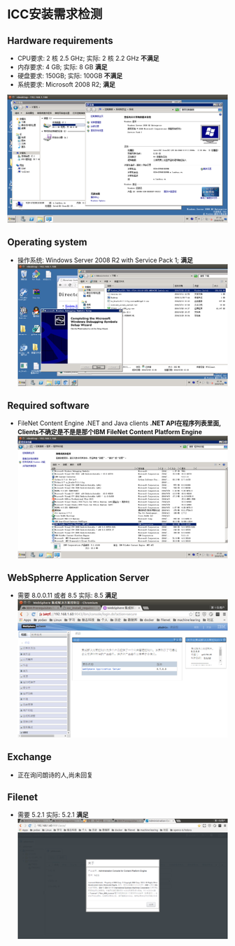 # ICC安装需求检测

## Hardware requirements
* CPU要求: 2 核 2.5 GHz; 实际: 2 核 2.2 GHz **不满足**
* 内存要求: 4 GB; 实际: 8 GB **满足**
* 硬盘要求: 150GB; 实际: 100GB **不满足**
* 系统要求: Microsoft 2008 R2; **满足**

![系统需求](./requirements/01系统信息.png)

## Operating system
* 操作系统: Windows Server 2008 R2 with Service Pack 1; **满足**
![安装SP1](./requirements/05安装了SP1.png)

## Required software
* FileNet Content Engine .NET and Java clients **.NET API在程序列表里面, Clients不确定是不是是那个IBM FileNet Content Platform Engine**
![安装的程序](./requirements/安装的程序.png)

## WebSpherre Application Server
* 需要 8.0.0.11 或者 8.5 实际: 8.5 **满足**
![WAS版本](./requirements/was版本.png)

## Exchange
* 正在询问朗诗的人,尚未回复

## Filenet
* 需要 5.2.1 实际: 5.2.1 **满足**
![FileNet版本](./requirements/filenet版本.png)
